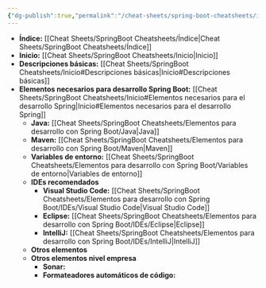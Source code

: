 ```yaml
---
{"dg-publish":true,"permalink":"/cheat-sheets/spring-boot-cheatsheets/indice/"}
---
```


- **Índice:** [[Cheat Sheets/SpringBoot Cheatsheets/Índice\|Cheat Sheets/SpringBoot Cheatsheets/Índice]]
- **Inicio:** [[Cheat Sheets/SpringBoot Cheatsheets/Inicio\|Inicio]]
- **Descripciones básicas:** [[Cheat Sheets/SpringBoot Cheatsheets/Inicio#Descripciones básicas\|Inicio#Descripciones básicas]]
- **Elementos necesarios para desarrollo Spring Boot:** [[Cheat Sheets/SpringBoot Cheatsheets/Inicio#Elementos necesarios para el desarrollo Spring\|Inicio#Elementos necesarios para el desarrollo Spring]]
	- **Java:** [[Cheat Sheets/SpringBoot Cheatsheets/Elementos para desarrollo con Spring Boot/Java\|Java]] 
	- **Maven:** [[Cheat Sheets/SpringBoot Cheatsheets/Elementos para desarrollo con Spring Boot/Maven\|Maven]]
	- **Variables de entorno:** [[Cheat Sheets/SpringBoot Cheatsheets/Elementos para desarrollo con Spring Boot/Variables de entorno\|Variables de entorno]]
	- **IDEs recomendados**
		- **Visual Studio Code:** [[Cheat Sheets/SpringBoot Cheatsheets/Elementos para desarrollo con Spring Boot/IDEs/Visual Studio Code\|Visual Studio Code]]
		- **Eclipse:** [[Cheat Sheets/SpringBoot Cheatsheets/Elementos para desarrollo con Spring Boot/IDEs/Eclipse\|Eclipse]]
		- **IntelliJ:** [[Cheat Sheets/SpringBoot Cheatsheets/Elementos para desarrollo con Spring Boot/IDEs/IntelliJ\|IntelliJ]]
	- **Otros elementos**
	- **Otros elementos nivel empresa**
		- **Sonar:**
		- **Formateadores automáticos de código:**




